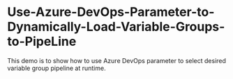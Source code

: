 # Use-Azure-DevOps-Parameter-to-Dynamically-Load-Variable-Groups-to-PipeLine
This demo is to show how to use Azure DevOps parameter to select desired variable group pipeline at runtime.

